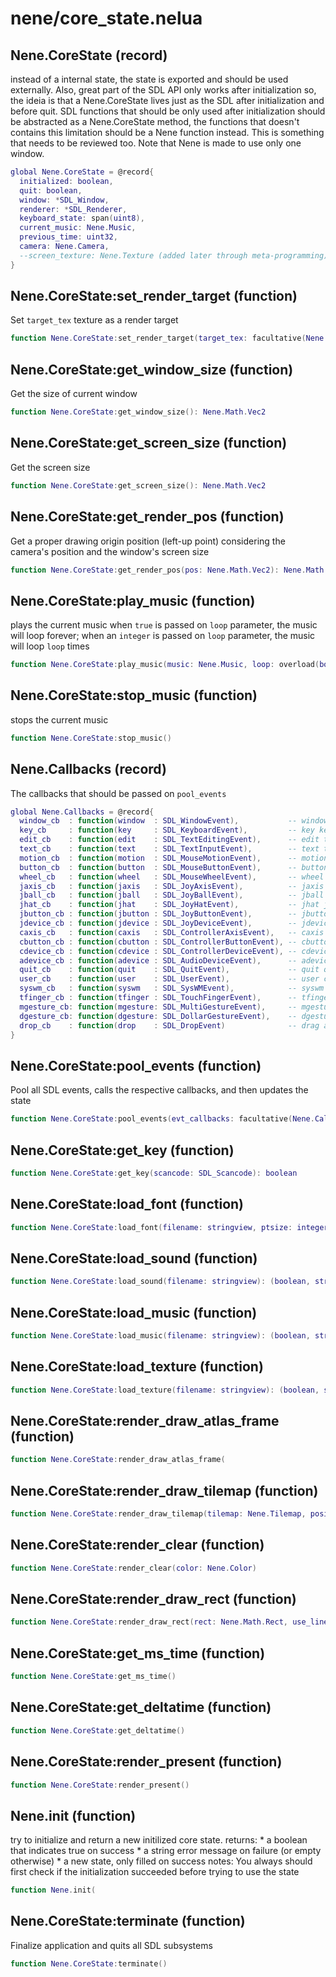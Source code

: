 # nene/core_state.nelua
## Nene.CoreState (record)
instead of a internal state, the state is exported and should be used externally. 
Also, great part of the SDL API only works after initialization so, the ideia is that a Nene.CoreState lives just as the SDL after initialization and before quit. 
SDL functions that should be only used after initialization should be abstracted as a Nene.CoreState method, the functions 
that doesn't contains this limitation should be a Nene function instead. 
This is something that needs to be reviewed too. Note that Nene is made to use only one window. 
```lua
global Nene.CoreState = @record{
  initialized: boolean,
  quit: boolean,
  window: *SDL_Window,
  renderer: *SDL_Renderer,
  keyboard_state: span(uint8),
  current_music: Nene.Music,
  previous_time: uint32,
  camera: Nene.Camera,
  --screen_texture: Nene.Texture (added later through meta-programming)
}
```

## Nene.CoreState:set_render_target (function)
Set `target_tex` texture as a render target 
```lua
function Nene.CoreState:set_render_target(target_tex: facultative(Nene.Texture))
```

## Nene.CoreState:get_window_size (function)
Get the size of current window 
```lua
function Nene.CoreState:get_window_size(): Nene.Math.Vec2
```

## Nene.CoreState:get_screen_size (function)
Get the screen size 
```lua
function Nene.CoreState:get_screen_size(): Nene.Math.Vec2
```

## Nene.CoreState:get_render_pos (function)
Get a proper drawing origin position (left-up point) considering the camera's position and the window's screen size 
```lua
function Nene.CoreState:get_render_pos(pos: Nene.Math.Vec2): Nene.Math.Vec2
```

## Nene.CoreState:play_music (function)
plays the current music when `true` is passed on `loop` parameter, the music will loop forever; when an `integer` is passed on `loop` parameter, the music will loop `loop` times 
```lua
function Nene.CoreState:play_music(music: Nene.Music, loop: overload(boolean, integer, niltype))
```

## Nene.CoreState:stop_music (function)
stops the current music 
```lua
function Nene.CoreState:stop_music()
```

## Nene.Callbacks (record)
The callbacks that should be passed on `pool_events` 
```lua
global Nene.Callbacks = @record{
  window_cb  : function(window  : SDL_WindowEvent),           -- window window event data
  key_cb     : function(key     : SDL_KeyboardEvent),         -- key keyboard event data
  edit_cb    : function(edit    : SDL_TextEditingEvent),      -- edit text editing event data
  text_cb    : function(text    : SDL_TextInputEvent),        -- text text input event data
  motion_cb  : function(motion  : SDL_MouseMotionEvent),      -- motion mouse motion event data
  button_cb  : function(button  : SDL_MouseButtonEvent),      -- button mouse button event data
  wheel_cb   : function(wheel   : SDL_MouseWheelEvent),       -- wheel mouse wheel event data
  jaxis_cb   : function(jaxis   : SDL_JoyAxisEvent),          -- jaxis joystick axis event data
  jball_cb   : function(jball   : SDL_JoyBallEvent),          -- jball joystick ball event data
  jhat_cb    : function(jhat    : SDL_JoyHatEvent),           -- jhat joystick hat event data
  jbutton_cb : function(jbutton : SDL_JoyButtonEvent),        -- jbutton joystick button event data
  jdevice_cb : function(jdevice : SDL_JoyDeviceEvent),        -- jdevice joystick device event data
  caxis_cb   : function(caxis   : SDL_ControllerAxisEvent),   -- caxis game controller axis event data
  cbutton_cb : function(cbutton : SDL_ControllerButtonEvent), -- cbutton game controller button event data
  cdevice_cb : function(cdevice : SDL_ControllerDeviceEvent), -- cdevice game controller device event data
  adevice_cb : function(adevice : SDL_AudioDeviceEvent),      -- adevice audio device event data (>= SDL 2.0.4)
  quit_cb    : function(quit    : SDL_QuitEvent),             -- quit quit request event data
  user_cb    : function(user    : SDL_UserEvent),             -- user custom event data
  syswm_cb   : function(syswm   : SDL_SysWMEvent),            -- syswm system dependent window event data
  tfinger_cb : function(tfinger : SDL_TouchFingerEvent),      -- tfinger touch finger event data
  mgesture_cb: function(mgesture: SDL_MultiGestureEvent),     -- mgesture multi finger gesture data
  dgesture_cb: function(dgesture: SDL_DollarGestureEvent),    -- dgesture multi finger gesture data
  drop_cb    : function(drop    : SDL_DropEvent)              -- drag and drop event data
}
```

## Nene.CoreState:pool_events (function)
Pool all SDL events, calls the respective callbacks, and then updates the state 
```lua
function Nene.CoreState:pool_events(evt_callbacks: facultative(Nene.Callbacks))
```

## Nene.CoreState:get_key (function)

```lua
function Nene.CoreState:get_key(scancode: SDL_Scancode): boolean
```

## Nene.CoreState:load_font (function)

```lua
function Nene.CoreState:load_font(filename: stringview, ptsize: integer): (boolean, stringview, Nene.Font)
```

## Nene.CoreState:load_sound (function)

```lua
function Nene.CoreState:load_sound(filename: stringview): (boolean, stringview, Nene.Sound)
```

## Nene.CoreState:load_music (function)

```lua
function Nene.CoreState:load_music(filename: stringview): (boolean, stringview, Nene.Music)
```

## Nene.CoreState:load_texture (function)

```lua
function Nene.CoreState:load_texture(filename: stringview): (boolean, stringview, Nene.Texture)
```

## Nene.CoreState:render_draw_atlas_frame (function)

```lua
function Nene.CoreState:render_draw_atlas_frame(
```

## Nene.CoreState:render_draw_tilemap (function)

```lua
function Nene.CoreState:render_draw_tilemap(tilemap: Nene.Tilemap, position: Nene.Math.Vec2, color: Nene.Color)
```

## Nene.CoreState:render_clear (function)

```lua
function Nene.CoreState:render_clear(color: Nene.Color)
```

## Nene.CoreState:render_draw_rect (function)

```lua
function Nene.CoreState:render_draw_rect(rect: Nene.Math.Rect, use_lines: boolean, color: Nene.Color)
```

## Nene.CoreState:get_ms_time (function)

```lua
function Nene.CoreState:get_ms_time()
```

## Nene.CoreState:get_deltatime (function)

```lua
function Nene.CoreState:get_deltatime()
```

## Nene.CoreState:render_present (function)

```lua
function Nene.CoreState:render_present()
```

## Nene.init (function)
try to initialize and return a new initilized core state. returns:   * a boolean that indicates true on success   * a string error message on failure (or empty otherwise)   * a new state, only filled on success notes:   You always should first check if the initialization   succeeded before trying to use the state 
```lua
function Nene.init(
```

## Nene.CoreState:terminate (function)
Finalize application and quits all SDL subsystems 
```lua
function Nene.CoreState:terminate()
```

